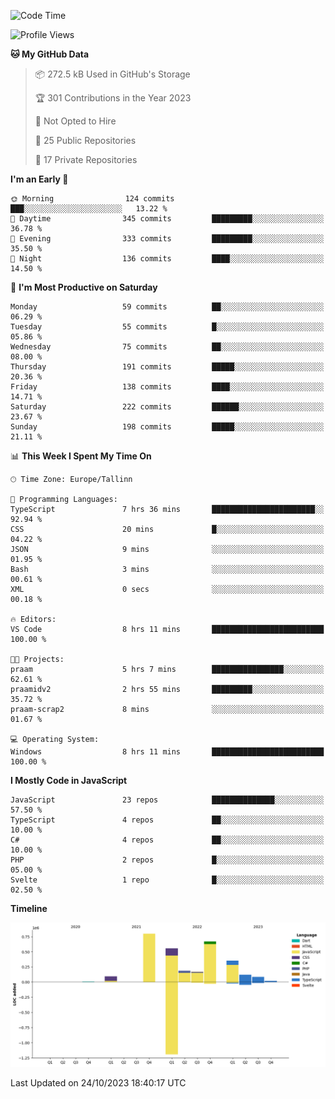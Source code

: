 <!--START_SECTION:waka-->
![Code Time](http://img.shields.io/badge/Code%20Time-423%20hrs%2024%20mins-blue)

![Profile Views](http://img.shields.io/badge/Profile%20Views-1-blue)

**🐱 My GitHub Data** 

> 📦 272.5 kB Used in GitHub's Storage 
 > 
> 🏆 301 Contributions in the Year 2023
 > 
> 🚫 Not Opted to Hire
 > 
> 📜 25 Public Repositories 
 > 
> 🔑 17 Private Repositories 
 > 
**I'm an Early 🐤** 

```text
🌞 Morning                124 commits         ███░░░░░░░░░░░░░░░░░░░░░░   13.22 % 
🌆 Daytime                345 commits         █████████░░░░░░░░░░░░░░░░   36.78 % 
🌃 Evening                333 commits         █████████░░░░░░░░░░░░░░░░   35.50 % 
🌙 Night                  136 commits         ████░░░░░░░░░░░░░░░░░░░░░   14.50 % 
```
📅 **I'm Most Productive on Saturday** 

```text
Monday                   59 commits          ██░░░░░░░░░░░░░░░░░░░░░░░   06.29 % 
Tuesday                  55 commits          █░░░░░░░░░░░░░░░░░░░░░░░░   05.86 % 
Wednesday                75 commits          ██░░░░░░░░░░░░░░░░░░░░░░░   08.00 % 
Thursday                 191 commits         █████░░░░░░░░░░░░░░░░░░░░   20.36 % 
Friday                   138 commits         ████░░░░░░░░░░░░░░░░░░░░░   14.71 % 
Saturday                 222 commits         ██████░░░░░░░░░░░░░░░░░░░   23.67 % 
Sunday                   198 commits         █████░░░░░░░░░░░░░░░░░░░░   21.11 % 
```


📊 **This Week I Spent My Time On** 

```text
🕑︎ Time Zone: Europe/Tallinn

💬 Programming Languages: 
TypeScript               7 hrs 36 mins       ███████████████████████░░   92.94 % 
CSS                      20 mins             █░░░░░░░░░░░░░░░░░░░░░░░░   04.22 % 
JSON                     9 mins              ░░░░░░░░░░░░░░░░░░░░░░░░░   01.95 % 
Bash                     3 mins              ░░░░░░░░░░░░░░░░░░░░░░░░░   00.61 % 
XML                      0 secs              ░░░░░░░░░░░░░░░░░░░░░░░░░   00.18 % 

🔥 Editors: 
VS Code                  8 hrs 11 mins       █████████████████████████   100.00 % 

🐱‍💻 Projects: 
praam                    5 hrs 7 mins        ████████████████░░░░░░░░░   62.61 % 
praamidv2                2 hrs 55 mins       █████████░░░░░░░░░░░░░░░░   35.72 % 
praam-scrap2             8 mins              ░░░░░░░░░░░░░░░░░░░░░░░░░   01.67 % 

💻 Operating System: 
Windows                  8 hrs 11 mins       █████████████████████████   100.00 % 
```

**I Mostly Code in JavaScript** 

```text
JavaScript               23 repos            ██████████████░░░░░░░░░░░   57.50 % 
TypeScript               4 repos             ██░░░░░░░░░░░░░░░░░░░░░░░   10.00 % 
C#                       4 repos             ██░░░░░░░░░░░░░░░░░░░░░░░   10.00 % 
PHP                      2 repos             █░░░░░░░░░░░░░░░░░░░░░░░░   05.00 % 
Svelte                   1 repo              █░░░░░░░░░░░░░░░░░░░░░░░░   02.50 % 
```



**Timeline**

![Lines of Code chart](https://raw.githubusercontent.com/Piilu/Piilu/main/assets/bar_graph.png)


 Last Updated on 24/10/2023 18:40:17 UTC
<!--END_SECTION:waka-->